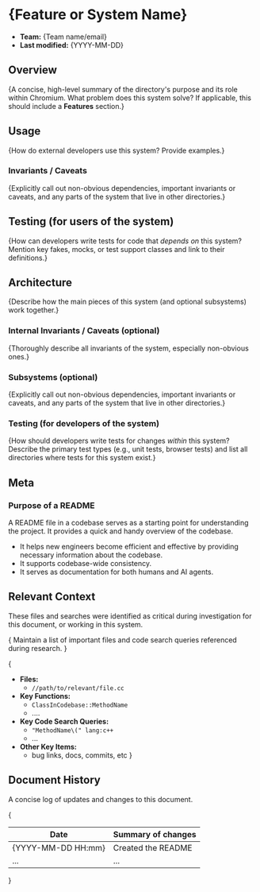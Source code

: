 # {Feature or System Name}

* **Team:** {Team name/email}
* **Last modified:** {YYYY-MM-DD}

## Overview

{A concise, high-level summary of the directory's purpose and its role within
Chromium. What problem does this system solve? If applicable, this should
include a **Features** section.}

## Usage

{How do external developers use this system? Provide examples.}

### Invariants / Caveats
{Explicitly call out non-obvious dependencies, important invariants or caveats,
and any parts of the system that live in other directories.}

## Testing (for users of the system)
{How can developers write tests for code that *depends on* this system? Mention
key fakes, mocks, or test support classes and link to their definitions.}

## Architecture

{Describe how the main pieces of this system (and optional subsystems) work
together.}

### Internal Invariants / Caveats (optional)
{Thoroughly describe all invariants of the system, especially non-obvious ones.}

### Subsystems (optional)
{Explicitly call out non-obvious dependencies, important invariants or caveats,
and any parts of the system that live in other directories.}

### Testing (for developers of the system)
{How should developers write tests for changes *within* this system? Describe
the primary test types (e.g., unit tests, browser tests) and list all
directories where tests for this system exist.}

## Meta

### Purpose of a README
A README file in a codebase serves as a starting point for understanding the
project. It provides a quick and handy overview of the codebase.

- It helps new engineers become efficient and effective by providing necessary
  information about the codebase.
- It supports codebase-wide consistency.
- It serves as documentation for both humans and AI agents.

## Relevant Context

These files and searches were identified as critical during investigation for
this document, or working in this system.

{ Maintain a list of important files  and code search queries referenced during
research. }

{
*   **Files:**
    *   `//path/to/relevant/file.cc`
*   **Key Functions:**
    *   `ClassInCodebase::MethodName`
    *   ....
*   **Key Code Search Queries:**
    *   `"MethodName\(" lang:c++`
    *   ...
*   **Other Key Items:**
    *   bug links, docs, commits, etc
}

## Document History

A concise log of updates and changes to this document.

{

| Date        | Summary of changes                                             |
| ------------------ | ------------------------------------------------------- |
| {YYYY-MM-DD HH:mm} | Created the README                                      |
| ...                | ...                                                     |

}
